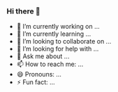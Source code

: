 ### Hi there 👋
- 🔭 I’m currently working on ...
- 🌱 I’m currently learning ...
- 👯 I’m looking to collaborate on ...
- 🤔 I’m looking for help with ...
- 💬 Ask me about ...
- 📫 How to reach me: ...
- 😄 Pronouns: ...
- ⚡ Fun fact: ...

<!--
**jongah/jongah** is a ✨ _special_ ✨ repository because its `README.md` (this file) appears on your GitHub profile.

Here are some ideas to get you started:


-->
